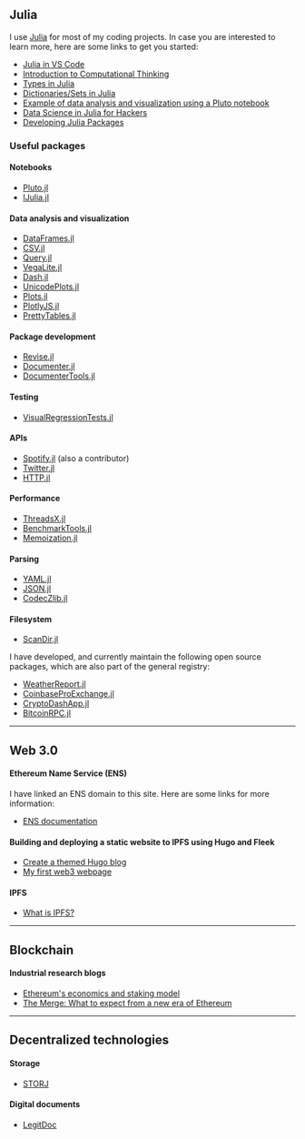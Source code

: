 ## Julia

I use [Julia](https://julialang.org/) for most of my coding projects. In case you are
interested to learn more, here are some links to get you started:

- [Julia in VS Code](https://www.julia-vscode.org/docs/dev/gettingstarted/)
- [Introduction to Computational Thinking](https://computationalthinking.mit.edu/Spring21/)
- [Types in Julia](https://en.wikibooks.org/wiki/Introducing_Julia/Types)
- [Dictionaries/Sets in Julia](https://en.wikibooks.org/wiki/Introducing_Julia/Types)
- [Example of data analysis and visualization using a Pluto notebook](https://github.com/vnegi10/Health_data_analysis)
- [Data Science in Julia for Hackers](https://datasciencejuliahackers.com/)
- [Developing Julia Packages](https://syl1.gitbook.io/julia-language-a-concise-tutorial/language-core/11-developing-julia-packages)

### Useful packages

#### Notebooks
- [Pluto.jl](https://github.com/fonsp/Pluto.jl)
- [IJulia.jl](https://github.com/JuliaLang/IJulia.jl)

#### Data analysis and visualization
- [DataFrames.jl](https://github.com/JuliaData/DataFrames.jl)
- [CSV.jl](https://github.com/JuliaData/CSV.jl)
- [Query.jl](https://github.com/queryverse/Query.jl)
- [VegaLite.jl](https://github.com/queryverse/VegaLite.jl)
- [Dash.jl](https://github.com/plotly/Dash.jl)
- [UnicodePlots.jl](https://github.com/JuliaPlots/UnicodePlots.jl)
- [Plots.jl](https://github.com/JuliaPlots/Plots.jl)
- [PlotlyJS.jl](https://github.com/JuliaPlots/PlotlyJS.jl)
- [PrettyTables.jl](https://github.com/ronisbr/PrettyTables.jl)

#### Package development
- [Revise.jl](https://timholy.github.io/Revise.jl/stable/)
- [Documenter.jl](https://github.com/JuliaDocs/Documenter.jl)
- [DocumenterTools.jl](https://github.com/JuliaDocs/DocumenterTools.jl)

#### Testing
- [VisualRegressionTests.jl](https://github.com/JuliaPlots/VisualRegressionTests.jl)

#### APIs
- [Spotify.jl](https://github.com/kwehmeyer/Spotify.jl) (also a contributor)
- [Twitter.jl](https://github.com/randyzwitch/Twitter.jl)
- [HTTP.jl](https://github.com/JuliaWeb/HTTP.jl)

#### Performance
- [ThreadsX.jl](https://github.com/tkf/ThreadsX.jl)
- [BenchmarkTools.jl](https://github.com/JuliaCI/BenchmarkTools.jl)
- [Memoization.jl](https://github.com/marius311/Memoization.jl)

#### Parsing
- [YAML.jl](https://github.com/JuliaData/YAML.jl)
- [JSON.jl](https://github.com/JuliaIO/JSON.jl)
- [CodecZlib.jl](https://github.com/JuliaIO/CodecZlib.jl)

#### Filesystem
- [ScanDir.jl](https://github.com/yha/ScanDir.jl)

I have developed, and currently maintain the following open source packages, which are 
also part of the general registry:

- [WeatherReport.jl](https://github.com/vnegi10/WeatherReport.jl)
- [CoinbaseProExchange.jl](https://github.com/vnegi10/CoinbaseProExchange.jl)
- [CryptoDashApp.jl](https://github.com/vnegi10/CryptoDashApp.jl)
- [BitcoinRPC.jl](https://github.com/vnegi10/BitcoinRPC.jl)

---

## Web 3.0 

#### Ethereum Name Service (ENS)
I have linked an ENS domain to this site. Here are some links for more information:

- [ENS documentation](https://docs.ens.domains/)

#### Building and deploying a static website to IPFS using Hugo and Fleek
- [Create a themed Hugo blog](https://blog.fleek.co/posts/go-with-hugo-and-fleek)
- [My first web3 webpage](https://dri.es/my-first-web3-webpage)

#### IPFS
- [What is IPFS?](https://docs.ipfs.io/concepts/what-is-ipfs/)

---

## Blockchain

#### Industrial research blogs
- [Ethereum's economics and staking model](https://usa.visa.com/solutions/crypto/cryptoeconomics.html)
- [The Merge: What to expect from a new era of Ethereum](https://usa.visa.com/solutions/crypto/the-merge-ethereum.html)

---

## Decentralized technologies

#### Storage
- [STORJ](https://www.storj.io/)

#### Digital documents
- [LegitDoc](https://legitdoc.com/)